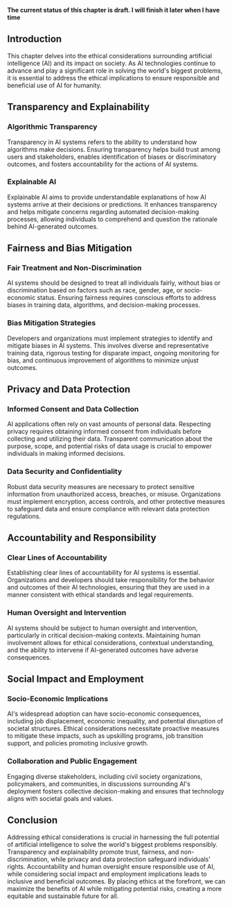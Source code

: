 **The current status of this chapter is draft. I will finish it later when I have time**

Introduction
------------

This chapter delves into the ethical considerations surrounding artificial intelligence (AI) and its impact on society. As AI technologies continue to advance and play a significant role in solving the world's biggest problems, it is essential to address the ethical implications to ensure responsible and beneficial use of AI for humanity.

Transparency and Explainability
-------------------------------

### Algorithmic Transparency

Transparency in AI systems refers to the ability to understand how algorithms make decisions. Ensuring transparency helps build trust among users and stakeholders, enables identification of biases or discriminatory outcomes, and fosters accountability for the actions of AI systems.

### Explainable AI

Explainable AI aims to provide understandable explanations of how AI systems arrive at their decisions or predictions. It enhances transparency and helps mitigate concerns regarding automated decision-making processes, allowing individuals to comprehend and question the rationale behind AI-generated outcomes.

Fairness and Bias Mitigation
----------------------------

### Fair Treatment and Non-Discrimination

AI systems should be designed to treat all individuals fairly, without bias or discrimination based on factors such as race, gender, age, or socio-economic status. Ensuring fairness requires conscious efforts to address biases in training data, algorithms, and decision-making processes.

### Bias Mitigation Strategies

Developers and organizations must implement strategies to identify and mitigate biases in AI systems. This involves diverse and representative training data, rigorous testing for disparate impact, ongoing monitoring for bias, and continuous improvement of algorithms to minimize unjust outcomes.

Privacy and Data Protection
---------------------------

### Informed Consent and Data Collection

AI applications often rely on vast amounts of personal data. Respecting privacy requires obtaining informed consent from individuals before collecting and utilizing their data. Transparent communication about the purpose, scope, and potential risks of data usage is crucial to empower individuals in making informed decisions.

### Data Security and Confidentiality

Robust data security measures are necessary to protect sensitive information from unauthorized access, breaches, or misuse. Organizations must implement encryption, access controls, and other protective measures to safeguard data and ensure compliance with relevant data protection regulations.

Accountability and Responsibility
---------------------------------

### Clear Lines of Accountability

Establishing clear lines of accountability for AI systems is essential. Organizations and developers should take responsibility for the behavior and outcomes of their AI technologies, ensuring that they are used in a manner consistent with ethical standards and legal requirements.

### Human Oversight and Intervention

AI systems should be subject to human oversight and intervention, particularly in critical decision-making contexts. Maintaining human involvement allows for ethical considerations, contextual understanding, and the ability to intervene if AI-generated outcomes have adverse consequences.

Social Impact and Employment
----------------------------

### Socio-Economic Implications

AI's widespread adoption can have socio-economic consequences, including job displacement, economic inequality, and potential disruption of societal structures. Ethical considerations necessitate proactive measures to mitigate these impacts, such as upskilling programs, job transition support, and policies promoting inclusive growth.

### Collaboration and Public Engagement

Engaging diverse stakeholders, including civil society organizations, policymakers, and communities, in discussions surrounding AI's deployment fosters collective decision-making and ensures that technology aligns with societal goals and values.

Conclusion
----------

Addressing ethical considerations is crucial in harnessing the full potential of artificial intelligence to solve the world's biggest problems responsibly. Transparency and explainability promote trust, fairness, and non-discrimination, while privacy and data protection safeguard individuals' rights. Accountability and human oversight ensure responsible use of AI, while considering social impact and employment implications leads to inclusive and beneficial outcomes. By placing ethics at the forefront, we can maximize the benefits of AI while mitigating potential risks, creating a more equitable and sustainable future for all.
